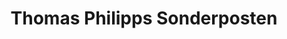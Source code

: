 ---
title: "Thomas Philipps Sonderposten"
url: /herbsleben/thomas-philipps-sonderposten/
shop: Kramladen
---